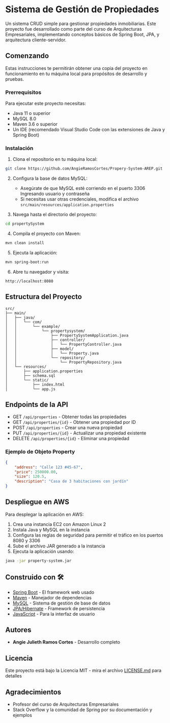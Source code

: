 # Sistema de Gestión de Propiedades

Un sistema CRUD simple para gestionar propiedades inmobiliarias. Este proyecto fue desarrollado como parte del curso de Arquitecturas Empresariales, implementando conceptos básicos de Spring Boot, JPA, y arquitectura cliente-servidor.

## Comenzando

Estas instrucciones te permitirán obtener una copia del proyecto en funcionamiento en tu máquina local para propósitos de desarrollo y pruebas.

### Prerrequisitos

Para ejecutar este proyecto necesitas:

* Java 11 o superior
* MySQL 8.0
* Maven 3.6 o superior
* Un IDE (recomendado Visual Studio Code con las extensiones de Java y Spring Boot)

### Instalación

1. Clona el repositorio en tu máquina local:
```bash
git clone https://github.com/AngieRamosCortes/Propery-System-AREP.git
```

2. Configura la base de datos MySQL:
   * Asegúrate de que MySQL esté corriendo en el puerto 3306 Ingresando usuario y contraseña
   * Si necesitas usar otras credenciales, modifica el archivo `src/main/resources/application.properties`

3. Navega hasta el directorio del proyecto:
```bash
cd propertySystem
```

4. Compila el proyecto con Maven:
```bash
mvn clean install
```

5. Ejecuta la aplicación:
```bash
mvn spring-boot:run
```

6. Abre tu navegador y visita:
```
http://localhost:8080
```

## Estructura del Proyecto 

```
src/
├── main/
│   ├── java/
│   │   └── com/
│   │       └── example/
│   │           └── propertysystem/
│   │               ├── PropertySystemApplication.java
│   │               ├── controller/
│   │               │   └── PropertyController.java
│   │               ├── model/
│   │               │   └── Property.java
│   │               └── repository/
│   │                   └── PropertyRepository.java
│   └── resources/
│       ├── application.properties
│       ├── schema.sql
│       └── static/
│           ├── index.html
│           └── app.js
```

## Endpoints de la API 

* GET `/api/properties` - Obtener todas las propiedades
* GET `/api/properties/{id}` - Obtener una propiedad por ID
* POST `/api/properties` - Crear una nueva propiedad
* PUT `/api/properties/{id}` - Actualizar una propiedad existente
* DELETE `/api/properties/{id}` - Eliminar una propiedad

### Ejemplo de Objeto Property

```json
{
    "address": "Calle 123 #45-67",
    "price": 250000.00,
    "size": 120.5,
    "description": "Casa de 3 habitaciones con jardín"
}
```

## Despliegue en AWS 

Para desplegar la aplicación en AWS:

1. Crea una instancia EC2 con Amazon Linux 2
2. Instala Java y MySQL en la instancia
3. Configura las reglas de seguridad para permitir el tráfico en los puertos 8080 y 3306
4. Sube el archivo JAR generado a la instancia
5. Ejecuta la aplicación usando:
```bash
java -jar property-system.jar
```

## Construido con 🛠️

* [Spring Boot](https://spring.io/projects/spring-boot) - El framework web usado
* [Maven](https://maven.apache.org/) - Manejador de dependencias
* [MySQL](https://www.mysql.com/) - Sistema de gestión de base de datos
* [JPA/Hibernate](https://hibernate.org/) - Framework de persistencia
* [JavaScript](https://developer.mozilla.org/es/docs/Web/JavaScript) - Para la interfaz de usuario

## Autores 

* **Angie Julieth Ramos Cortes** - Desarrollo completo

## Licencia 

Este proyecto está bajo la Licencia MIT - mira el archivo [LICENSE.md](LICENSE.md) para detalles

## Agradecimientos 

* Profesor del curso de Arquitecturas Empresariales
* Stack Overflow y la comunidad de Spring por su documentación y ejemplos